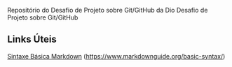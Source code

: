 Repositório do Desafio de Projeto sobre Git/GitHub da Dio
Desafio de Projeto sobre Git/GitHub

## Links Úteis
[Sintaxe Básica Markdown](https://docs.pipz.com/central-de-ajuda/learning-center/guia-basico-de-markdown#open)
                         (https://www.markdownguide.org/basic-syntax/)
